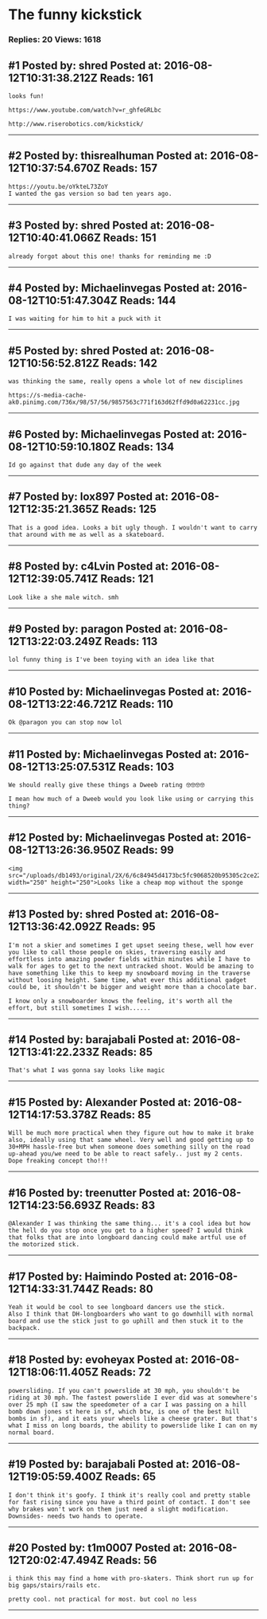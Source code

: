 # The funny kickstick

### Replies: 20 Views: 1618

## \#1 Posted by: shred Posted at: 2016-08-12T10:31:38.212Z Reads: 161

```
looks fun! 

https://www.youtube.com/watch?v=r_ghfeGRLbc

http://www.riserobotics.com/kickstick/
```

---
## \#2 Posted by: thisrealhuman Posted at: 2016-08-12T10:37:54.670Z Reads: 157

```
https://youtu.be/oYkteL73ZoY
I wanted the gas version so bad ten years ago.
```

---
## \#3 Posted by: shred Posted at: 2016-08-12T10:40:41.066Z Reads: 151

```
already forgot about this one! thanks for reminding me :D
```

---
## \#4 Posted by: Michaelinvegas Posted at: 2016-08-12T10:51:47.304Z Reads: 144

```
I was waiting for him to hit a puck with it
```

---
## \#5 Posted by: shred Posted at: 2016-08-12T10:56:52.812Z Reads: 142

```
was thinking the same, really opens a whole lot of new disciplines

https://s-media-cache-ak0.pinimg.com/736x/98/57/56/9857563c771f163d62ffd9d0a62231cc.jpg
```

---
## \#6 Posted by: Michaelinvegas Posted at: 2016-08-12T10:59:10.180Z Reads: 134

```
Id go against that dude any day of the week
```

---
## \#7 Posted by: lox897 Posted at: 2016-08-12T12:35:21.365Z Reads: 125

```
That is a good idea. Looks a bit ugly though. I wouldn't want to carry that around with me as well as a skateboard.
```

---
## \#8 Posted by: c4Lvin Posted at: 2016-08-12T12:39:05.741Z Reads: 121

```
Look like a she male witch. smh
```

---
## \#9 Posted by: paragon Posted at: 2016-08-12T13:22:03.249Z Reads: 113

```
lol funny thing is I've been toying with an idea like that
```

---
## \#10 Posted by: Michaelinvegas Posted at: 2016-08-12T13:22:46.721Z Reads: 110

```
Ok @paragon you can stop now lol
```

---
## \#11 Posted by: Michaelinvegas Posted at: 2016-08-12T13:25:07.531Z Reads: 103

```
We should really give these things a Dweeb rating 🤓🤓🤓🤓

I mean how much of a Dweeb would you look like using or carrying this thing?
```

---
## \#12 Posted by: Michaelinvegas Posted at: 2016-08-12T13:26:36.950Z Reads: 99

```
<img src="/uploads/db1493/original/2X/6/6c84945d4173bc5fc9068520b95305c2ce223214.gif" width="250" height="250">Looks like a cheap mop without the sponge
```

---
## \#13 Posted by: shred Posted at: 2016-08-12T13:36:42.092Z Reads: 95

```
I'm not a skier and sometimes I get upset seeing these, well how ever you like to call those people on skies, traversing easily and effortless into amazing powder fields within minutes while I have to walk for ages to get to the next untracked shoot. Would be amazing to have something like this to keep my snowboard moving in the traverse without loosing height. Same time, what ever this additional gadget could be, it shouldn't be bigger and weight more than a chocolate bar.

I know only a snowboarder knows the feeling, it's worth all the effort, but still sometimes I wish......
```

---
## \#14 Posted by: barajabali Posted at: 2016-08-12T13:41:22.233Z Reads: 85

```
That's what I was gonna say looks like magic
```

---
## \#15 Posted by: Alexander Posted at: 2016-08-12T14:17:53.378Z Reads: 85

```
Will be much more practical when they figure out how to make it brake also, ideally using that same wheel. Very well and good getting up to 30+MPH hassle-free but when someone does something silly on the road up-ahead you/we need to be able to react safely.. just my 2 cents. Dope freaking concept tho!!!
```

---
## \#16 Posted by: treenutter Posted at: 2016-08-12T14:23:56.693Z Reads: 83

```
@Alexander I was thinking the same thing... it's a cool idea but how the hell do you stop once you get to a higher speed? I would think that folks that are into longboard dancing could make artful use of the motorized stick.
```

---
## \#17 Posted by: Haimindo Posted at: 2016-08-12T14:33:31.744Z Reads: 80

```
Yeah it would be cool to see longboard dancers use the stick. 
Also I think that DH-longboarders who want to go downhill with normal board and use the stick just to go uphill and then stuck it to the backpack.
```

---
## \#18 Posted by: evoheyax Posted at: 2016-08-12T18:06:11.405Z Reads: 72

```
powersliding. If you can't powerslide at 30 mph, you shouldn't be riding at 30 mph. The fastest powerslide I ever did was at somewhere's over 25 mph (I saw the speedometer of a car I was passing on a hill bomb down jones st here in sf, which btw, is one of the best hill bombs in sf), and it eats your wheels like a cheese grater. But that's what I miss on long boards, the ability to powerslide like I can on my normal board.
```

---
## \#19 Posted by: barajabali Posted at: 2016-08-12T19:05:59.400Z Reads: 65

```
I don't think it's goofy. I think it's really cool and pretty stable for fast rising since you have a third point of contact. I don't see why brakes won't work on them just need a slight modification. 
Downsides- needs two hands to operate.
```

---
## \#20 Posted by: t1m0007 Posted at: 2016-08-12T20:02:47.494Z Reads: 56

```
i think this may find a home with pro-skaters. Think short run up for big gaps/stairs/rails etc.

pretty cool. not practical for most. but cool no less
```

---
